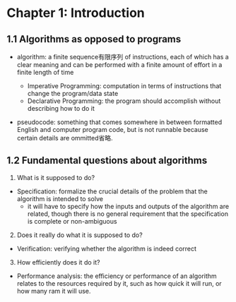 # Chapter 1: Introduction
## 1.1 Algorithms as opposed to programs
- algorithm: a finite sequence有限序列 of instructions, each of which has a clear meaning and can be performed with a finite amount of effort in a finite length of time
    - Imperative Programming: computation in terms of instructions that change the program/data state
    - Declarative Programming: the program should accomplish without describing how to do it

- pseudocode: something that comes somewhere in between formatted English and computer program code, but is not runnable because certain details are ommitted省略.

## 1.2 Fundamental questions about algorithms
1. What is it supposed to do?
- Specification: formalize the crucial details of the problem that the algorithm is intended to solve
    - it will have to specify how the inputs and outputs of the algorithm are related, though           there is no general requirement that the specification is complete or non-ambiguous
2. Does it really do what it is supposed to do?
- Verification: verifying whether the algorithm is indeed correct
3. How efficiently does it do it?
- Performance analysis: the efficiency or performance of an algorithm relates to the                resources required by it, such as how quick it will run, or how many ram it will use.
